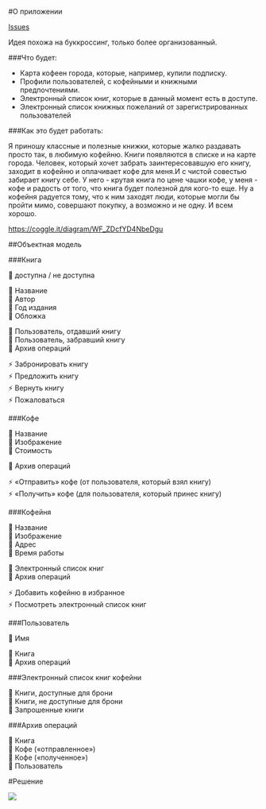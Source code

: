 #О приложении

[Issues](https://github.com/zorenko/homework/issues/4)

Идея похожа на буккроссинг, только более организованный.

###Что будет:
* Карта кофеен города, которые, например, купили подписку.
* Профили пользователей, с кофейными и книжными предпочтениями.
* Электронный список книг, которые в данный момент есть в доступе.
* Электронный список книжных пожеланий от зарегистрированных пользователей

###Как это будет работать:

Я приношу классные и полезные книжки, которые жалко раздавать просто так, в любимую кофейню. Книги появляются в списке и на карте города. Человек, который хочет забрать заинтересовавшую его книгу, заходит в кофейню и оплачивает кофе для меня.И с чистой совестью забирает книгу себе.
У него - крутая книга по цене чашки кофе, у меня - кофе и радость от того, что книга будет полезной для кого-то еще.
Ну а кофейня радуется тому, что к ним заходят люди, которые могли бы пройти мимо, совершают покупку, а возможно и не одну.
И всем хорошо.

https://coggle.it/diagram/WF_ZDcfYD4NbeDgu

##Объектная модель

###Книга

🚥 доступна / не доступна<br>

🔸 Название<br>
🔸 Автор<br>
🔸 Год издания<br>
🔸 Обложка<br>

🔶 Пользователь, отдавший книгу<br>
🔶 Пользователь, забравший книгу<br>
🔶 Архив операций<br>

⚡️ Забронировать книгу <br>
⚡️ Предложить книгу <br>
⚡️ Вернуть книгу <br>
⚡️ Пожаловаться <br>

###Кофе

🔸 Название<br>
🔸 Изображение<br>
🔸 Стоимость<br>

🔶 Архив операций<br>

⚡️ «Отправить» кофе (от пользователя, который взял книгу) <br>
⚡️ «Получить» кофе (для пользователя, который принес книгу) <br>


###Кофейня

🔸 Название<br>
🔸 Изображение<br>
🔸 Адрес<br>
🔸 Время работы<br>

🔶 Электронный список книг<br>
🔶 Архив операций<br>

⚡️ Добавить кофейню в избранное <br>
⚡️ Посмотреть электронный список книг <br>


###Пользователь

🔸 Имя<br>

🔶 Книга<br>
🔶 Архив операций<br>


###Электронный список книг кофейни

🔶 Книги, доступные для брони<br>
🔶 Книги, не доступные для брони<br>
🔶 Запрошенные книги<br>

###Архив операций

🔶 Книга <br>
🔶 Кофе («отправленное») <br>
🔶 Кофе («полученное») <br>
🔶 Пользователь <br>


#Решение

![](../.png)

